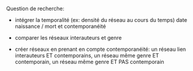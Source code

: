 Question de recherche:

- intégrer la temporalité (ex: densité du réseau au cours du temps)
  date naissance / mort et contemporanéité
- comparer les réseaux interauteurs et genre


- créer réseaux en prenant en compte contemporanéité: un réseau lien interauteurs ET contemporains, un réseau même genre ET contemporain, 
  un réseau même genre ET PAS contemporain
